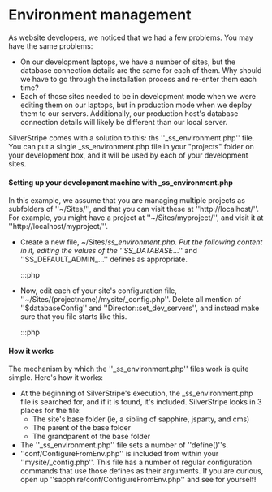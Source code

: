 # Environment management

As website developers, we noticed that we had a few problems.  You may have the same problems:

*  On our development laptops, we have a number of sites, but the database connection details are the same for each of them.  Why should we have to go through the installation process and re-enter them each time?
*  Each of those sites needed to be in development mode when we were editing them on our laptops, but in production mode when we deploy them to our servers.  Additionally, our production host's database connection details will likely be different than our local server.

SilverStripe comes with a solution to this: ths ''_ss_environment.php'' file.  You can put a single _ss_environment.php file in your "projects" folder on your development box, and it will be used by each of your development sites.

#### Setting up your development machine with _ss_environment.php

In this example, we assume that you are managing multiple projects as subfolders of ''~/Sites/'', and that you can visit these at ''http://localhost/''.  For example, you might have a project at ''~/Sites/myproject/'', and visit it at ''http://localhost/myproject/''.

*  Create a new file, ~/Sites/_ss_environment.php.  Put the following content in it, editing the values of the ''SS_DATABASE_...'' and ''SS_DEFAULT_ADMIN_...'' defines as appropriate.

	:::php
	<?php
	/* What kind of environment is this: development, test, or live (ie, production)? */
	define('SS_ENVIRONMENT_TYPE', 'dev/test/live');
	
	/* Database connection */
	define('SS_DATABASE_SERVER', 'localhost');
	define('SS_DATABASE_USERNAME', 'root');
	define('SS_DATABASE_PASSWORD', '');
	
	/* Configure a default username and password to access the CMS on all sites in this environment. */
	define('SS_DEFAULT_ADMIN_USERNAME', 'username');
	define('SS_DEFAULT_ADMIN_PASSWORD', 'password');


*  Now, edit each of your site's configuration file, ''~/Sites/(projectname)/mysite/_config.php''.  Delete all mention of ''$databaseConfig'' and ''Director::set_dev_servers'', and instead make sure that you file starts like this.

	:::php
	<?php
	
	global $project;
	$project = 'mysite';
	
	global $database;
	$database = '(databasename)';
	
	// Use _ss_environment.php file for configuration
	require_once("conf/ConfigureFromEnv.php");


#### How it works

The mechanism by which the ''_ss_environment.php'' files work is quite simple.  Here's how it works:

*  At the beginning of SilverStripe's execution, the _ss_environment.php file is searched for, and if it is found, it's included.  SilverStripe looks in 3 places for the file:
    * The site's base folder (ie, a sibling of sapphire, jsparty, and cms)
    * The parent of the base folder
    * The grandparent of the base folder
*  The ''_ss_environment.php'' file sets a number of ''define()''s.
*  ''conf/ConfigureFromEnv.php'' is included from within your ''mysite/_config.php''.  This file has a number of regular configuration commands that use those defines as their arguments.  If you are curious, open up ''sapphire/conf/ConfigureFromEnv.php'' and see for yourself!
